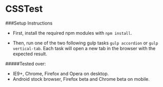 CSSTest
=======

###Setup Instructions

* First, install the required npm modules with `npm install`.

* Then, run one of the two following gulp tasks `gulp accordion` or `gulp vertical-tab`. Each task will open a new tab in the browser with the expected result.

#####Tested over:
+ IE9+, Chrome, Firefox and Opera on desktop.
+ Android stock browser, Firefox beta and Chrome beta on mobile.

